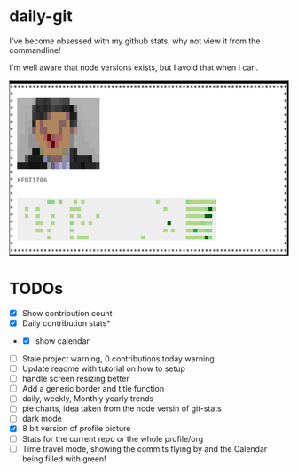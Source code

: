 # daily-git

I've become obsessed with my github stats, why not view it from the commandline!

I'm well aware that node versions exists, but I avoid that when I can.

![daily-git screenfetch](./daily-git.jpg "daily-git")

# TODOs
- [x] Show contribution count
- [x] Daily contribution stats*
- *[x] show calendar
- [ ] Stale project warning, 0 contributions today warning
- [ ] Update readme with tutorial on how to setup
- [ ] handle screen resizing better
- [ ] Add a generic border and title function
- [ ] daily, weekly, Monthly yearly trends
- [ ] pie charts, idea taken from the node versin of git-stats
- [ ] dark mode
- [x] 8 bit version of profile picture
- [ ] Stats for the current repo or the whole profile/org
- [ ] Time travel mode, showing the commits flying by and the Calendar being filled with green!
